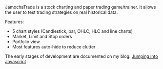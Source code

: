 JamochaTrade is a stock charting and paper trading game/trainer.  It allows the 
user to test trading strategies on real historical data.

Features:

- 5 chart styles (Candlestick, bar, OHLC, HLC and line charts)
- Market, Limit and Stop orders
- Portfolio view
- Most features auto-hide to reduce clutter

The early stages of development are documented on my blog:
[Jumping into Javascript](http://nickzarr.com/blog4/2011/03/jumping-into-javascript/)